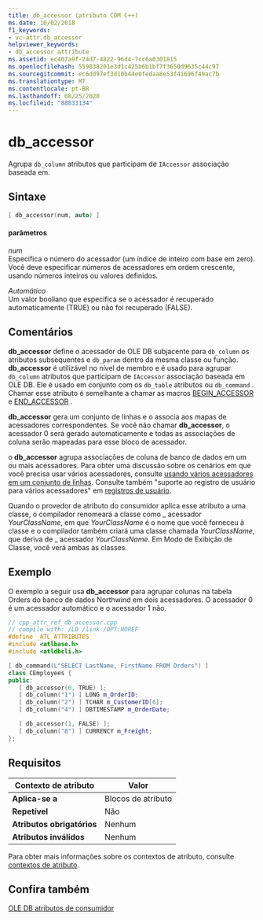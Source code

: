 ```yaml
---
title: db_accessor (atributo COM C++)
ms.date: 10/02/2018
f1_keywords:
- vc-attr.db_accessor
helpviewer_keywords:
- db_accessor attribute
ms.assetid: ec407a9f-24d7-4822-96d4-7cc6a0301815
ms.openlocfilehash: 559838201e3d1c425b6b1bf7f3650d9635c44c97
ms.sourcegitcommit: ec6dd97ef3d10b44e0fedaa8e53f41696f49ac7b
ms.translationtype: MT
ms.contentlocale: pt-BR
ms.lasthandoff: 08/25/2020
ms.locfileid: "88833134"
---
```

# <a name="db_accessor"></a>db_accessor

Agrupa `db_column` atributos que participam de `IAccessor` associação baseada em.

## <a name="syntax"></a>Sintaxe

```cpp
[ db_accessor(num, auto) ]
```

#### <a name="parameters"></a>parâmetros

*num*<br/>
Especifica o número do acessador (um índice de inteiro com base em zero). Você deve especificar números de acessadores em ordem crescente, usando números inteiros ou valores definidos.

*Automático*<br/>
Um valor booliano que especifica se o acessador é recuperado automaticamente (TRUE) ou não foi recuperado (FALSE).

## <a name="remarks"></a>Comentários

**db_accessor** define o acessador de OLE DB subjacente para `db_column` os atributos subsequentes e `db_param` dentro da mesma classe ou função. **db_accessor** é utilizável no nível de membro e é usado para agrupar `db_column` atributos que participam de `IAccessor` associação baseada em OLE DB. Ele é usado em conjunto com os `db_table` atributos ou `db_command` . Chamar esse atributo é semelhante a chamar as macros [BEGIN_ACCESSOR](../../data/oledb/begin-accessor.md) e [END_ACCESSOR](../../data/oledb/end-accessor.md) .

**db_accessor** gera um conjunto de linhas e o associa aos mapas de acessadores correspondentes. Se você não chamar **db_accessor**, o acessador 0 será gerado automaticamente e todas as associações de coluna serão mapeadas para esse bloco de acessador.

o **db_accessor** agrupa associações de coluna de banco de dados em um ou mais acessadores. Para obter uma discussão sobre os cenários em que você precisa usar vários acessadores, consulte [usando vários acessadores em um conjunto de linhas](../../data/oledb/using-multiple-accessors-on-a-rowset.md). Consulte também "suporte ao registro de usuário para vários acessadores" em [registros de usuário](../../data/oledb/user-records.md).

Quando o provedor de atributo do consumidor aplica esse atributo a uma classe, o compilador renomeará a classe como \_ acessador *YourClassName*, em que *YourClassName* é o nome que você forneceu à classe e o compilador também criará uma classe chamada *YourClassName*, que deriva de \_ acessador *YourClassName*.  Em Modo de Exibição de Classe, você verá ambas as classes.

## <a name="example"></a>Exemplo

O exemplo a seguir usa **db_accessor** para agrupar colunas na tabela Orders do banco de dados Northwind em dois acessadores. O acessador 0 é um acessador automático e o acessador 1 não.

```cpp
// cpp_attr_ref_db_accessor.cpp
// compile with: /LD /link /OPT:NOREF
#define _ATL_ATTRIBUTES
#include <atlbase.h>
#include <atldbcli.h>

[ db_command(L"SELECT LastName, FirstName FROM Orders") ]
class CEmployees {
public:
   [ db_accessor(0, TRUE) ];
   [ db_column("1") ] LONG m_OrderID;
   [ db_column("2") ] TCHAR m_CustomerID[6];
   [ db_column("4") ] DBTIMESTAMP m_OrderDate;

   [ db_accessor(1, FALSE) ];
   [ db_column("8") ] CURRENCY m_Freight;
};
```

## <a name="requirements"></a>Requisitos

| Contexto de atributo | Valor |
|-|-|
|**Aplica-se a**|Blocos de atributo|
|**Repetível**|Não|
|**Atributos obrigatórios**|Nenhum|
|**Atributos inválidos**|Nenhum|

Para obter mais informações sobre os contextos de atributo, consulte [contextos de atributo](cpp-attributes-com-net.md#contexts).

## <a name="see-also"></a>Confira também

[OLE DB atributos de consumidor](ole-db-consumer-attributes.md)
